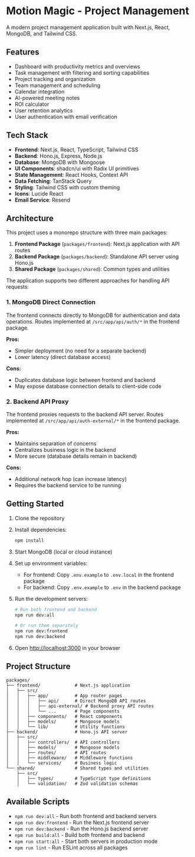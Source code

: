 # Motion Magic - Project Management

A modern project management application built with Next.js, React, MongoDB, and Tailwind CSS.

## Features

- Dashboard with productivity metrics and overviews
- Task management with filtering and sorting capabilities
- Project tracking and organization
- Team management and scheduling
- Calendar integration
- AI-powered meeting notes
- ROI calculator
- User retention analytics
- User authentication with email verification

## Tech Stack

- **Frontend**: Next.js, React, TypeScript, Tailwind CSS
- **Backend**: Hono.js, Express, Node.js
- **Database**: MongoDB with Mongoose
- **UI Components**: shadcn/ui with Radix UI primitives
- **State Management**: React Hooks, Context API
- **Data Fetching**: TanStack Query
- **Styling**: Tailwind CSS with custom theming
- **Icons**: Lucide React
- **Email Service**: Resend

## Architecture

This project uses a monorepo structure with three main packages:

1. **Frontend Package** (`packages/frontend`): Next.js application with API routes
2. **Backend Package** (`packages/backend`): Standalone API server using Hono.js
3. **Shared Package** (`packages/shared`): Common types and utilities

The application supports two different approaches for handling API requests:

### 1. MongoDB Direct Connection

The frontend connects directly to MongoDB for authentication and data operations.
Routes implemented at `/src/app/api/auth/*` in the frontend package.

**Pros:**

- Simpler deployment (no need for a separate backend)
- Lower latency (direct database access)

**Cons:**

- Duplicates database logic between frontend and backend
- May expose database connection details to client-side code

### 2. Backend API Proxy

The frontend proxies requests to the backend API server.
Routes implemented at `/src/app/api/auth-external/*` in the frontend package.

**Pros:**

- Maintains separation of concerns
- Centralizes business logic in the backend
- More secure (database details remain in backend)

**Cons:**

- Additional network hop (can increase latency)
- Requires the backend service to be running

## Getting Started

1. Clone the repository
2. Install dependencies:
   ```bash
   npm install
   ```
3. Start MongoDB (local or cloud instance)
4. Set up environment variables:

   - For frontend: Copy `.env.example` to `.env.local` in the frontend package
   - For backend: Copy `.env.example` to `.env` in the backend package

5. Run the development servers:

   ```bash
   # Run both frontend and backend
   npm run dev:all

   # Or run them separately
   npm run dev:frontend
   npm run dev:backend
   ```

6. Open [http://localhost:3000](http://localhost:3000) in your browser

## Project Structure

```
packages/
├── frontend/             # Next.js application
│   ├── src/
│   │   ├── app/          # App router pages
│   │   │   ├── api/      # Direct MongoDB API routes
│   │   │   ├── api-external/ # Backend proxy API routes
│   │   │   └── ...       # Page components
│   │   ├── components/   # React components
│   │   ├── models/       # Mongoose models
│   │   └── lib/          # Utility functions
├── backend/              # Hono.js API server
│   ├── src/
│   │   ├── controllers/  # API controllers
│   │   ├── models/       # Mongoose models
│   │   ├── routes/       # API routes
│   │   ├── middleware/   # Middleware functions
│   │   └── services/     # Business logic
└── shared/               # Shared types and utilities
    ├── src/
    │   ├── types/        # TypeScript type definitions
    │   └── validation/   # Zod validation schemas
```

## Available Scripts

- `npm run dev:all` - Run both frontend and backend servers
- `npm run dev:frontend` - Run the Next.js frontend server
- `npm run dev:backend` - Run the Hono.js backend server
- `npm run build:all` - Build both frontend and backend
- `npm run start:all` - Start both servers in production mode
- `npm run lint` - Run ESLint across all packages
